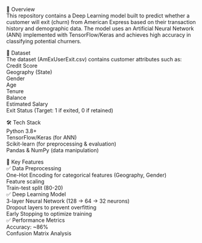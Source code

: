 📌 Overview<br>
This repository contains a Deep Learning model built to predict whether a customer will exit (churn) from American Express based on their transaction history and demographic data. 
The model uses an Artificial Neural Network (ANN) implemented with TensorFlow/Keras and achieves high accuracy in classifying potential churners.

📂 Dataset<br>
The dataset (AmExUserExit.csv) contains customer attributes such as:<br>
Credit Score<br>
Geography (State)<br>
Gender<br>
Age<br>
Tenure<br>
Balance<br>
Estimated Salary<br>
Exit Status (Target: 1 if exited, 0 if retained)<br>

🛠️ Tech Stack<br>
Python 3.8+<br>
TensorFlow/Keras (for ANN)<br>
Scikit-learn (for preprocessing & evaluation)<br>
Pandas & NumPy (data manipulation)<br>

🚀 Key Features<br>
✅ Data Preprocessing<br>
One-Hot Encoding for categorical features (Geography, Gender)<br>
Feature scaling<br>
Train-test split (80-20)<br>
✅ Deep Learning Model<br>
3-layer Neural Network (128 → 64 → 32 neurons)<br>
Dropout layers to prevent overfitting<br>
Early Stopping to optimize training<br>
✅ Performance Metrics<br>
Accuracy: ~86%<br>
Confusion Matrix Analysis<br>

